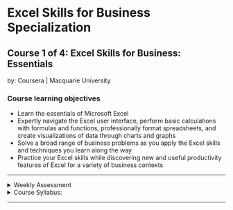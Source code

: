 # Excel Skills for Business Specialization

## Course 1 of 4: Excel Skills for Business: Essentials<br>
by: Coursera | Macquarie University<br>

### Course learning objectives
* Learn the essentials of Microsoft Excel
* Expertly navigate the Excel user interface, perform basic calculations with formulas and functions, professionally format spreadsheets, 
and create visualizations of data through charts and graphs
* Solve a broad range of business problems as you apply the Excel skills and techniques you learn along the way
* Practice your Excel skills while discovering new and useful productivity features of Excel for a variety of business contexts

<hr>
<details>
<summary>Weekly Assessment</summary>
  <br>
  <li><a href="https://1drv.ms/x/s!AjU6_8hHCMjkhU9ue6loje9NJ0u-?e=msQZD1">Week 1</a></li>
  <li><a href="https://1drv.ms/x/s!AjU6_8hHCMjkhVUv1xz2AugPrQGz?e=REIDje">Week 2.1</a></li>
  <li><a href="https://1drv.ms/x/s!AjU6_8hHCMjkhVQlXpuXTSmBre-Q?e=9i5o2h">Week 2.2</a></li>
  <li><a href="https://1drv.ms/x/s!AjU6_8hHCMjkhVNtTqN728iAaxjJ?e=kQDZ4k">Week 2.3</a></li>
  <li><a href="https://1drv.ms/x/s!AjU6_8hHCMjkhVI7vMbOQNdfBuAE?e=JWNrO7">Week 3</a></li>
  <li><a href="https://1drv.ms/x/s!AjU6_8hHCMjkhVCvyOOegxIAQU77?e=mqzS6o">Week 4</a></li>
  <li><a href="https://1drv.ms/x/s!AjU6_8hHCMjkhU6HhW85pmnPfbwq?e=fCbzG6">Week 5</a></li>
  <li><a href="https://1drv.ms/x/s!AjU6_8hHCMjkhVF__q9WzNqLWcWK?e=m3qFRr">Week 6</a></li>
</details>

<details>
<summary>Course Syllabus:</summary>
<br>
<table border="1">
    <tr>
        <th>Week</th>
        <th>Syllabus</th>
        <th>Details</th>
    </tr>
    <tr>
        <td>1</td>
        <td>Taking Charge of Excel</td>
        <td><li>Describe key components of the Excel user interface</li> <li>Operate essential navigational controls</li> <li>Perform the basics of data entry in Excel</li><li>Explain basic Excel terminology</li></td>
    </tr>
    <tr>
        <td>2</td>
        <td>Performing Calculations</td>
      <td><li>Explain the syntax of basic formulas and functions</li> <li>Use formulas and functions to perform simple calculations</li> <li>Describe the difference between relative and absolute cell references</li></td>
    </tr>
    <tr>
        <td>3</td>
        <td>Formatting</td>
        <td><li>Give examples of key formatting tools and their uses in Excel</li> <li>Modify spreadsheets with Excel styles and themes</li> <li>Explain the use of number formatting in Excel</li> <li>Format a raw data sheet using Excel formatting tools</li></td>
    </tr>
    <tr>
        <td>4</td>
        <td>Working with Data</td>
        <td><li>Manage rows, columns, and worksheets</li> <li>Identify, retrieve and change data in spreadsheets</li> <li>Explain how to operate Conditional Formatting in Excel</li> <li>Use the conditional formatting tool to highlight specific data</li></td>
    </tr>
    <tr>
        <td>5</td>
        <td>Printing</td>
        <td><li>Identify the key printing tools and options in Excel</li> <li>Optimise a spreadsheet for printing</li> <li>Create a spreadsheet for printing with repeating elements</li></td>
    </tr>
    <tr>
        <td>6</td>
        <td>Charts</td>
        <td><li>Describe basic chart types in Excel</li> <li>Produce basic charts in Excel</li> <li>Modify charts in Excel</li></td>
    </tr>
</table>
</details>
<hr>
